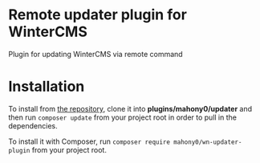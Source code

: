 # Remote updater plugin for WinterCMS

Plugin for updating WinterCMS via remote command

# Installation

To install from [the repository](https://github.com/mahony0/wn-updater-plugin), clone it into **plugins/mahony0/updater** and then run `composer update` from your project root in order to pull in the dependencies.

To install it with Composer, run `composer require mahony0/wn-updater-plugin` from your project root.
